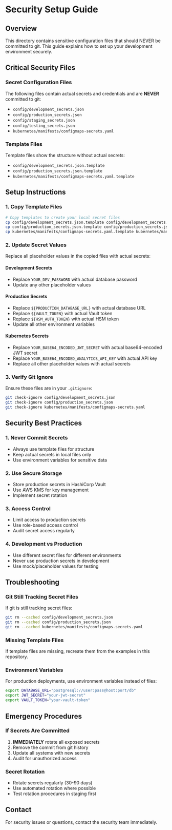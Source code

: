 # Security Setup Guide

## Overview
This directory contains sensitive configuration files that should NEVER be committed to git. This guide explains how to set up your development environment securely.

## Critical Security Files

### Secret Configuration Files
The following files contain actual secrets and credentials and are **NEVER** committed to git:
- `config/development_secrets.json`
- `config/production_secrets.json`
- `config/staging_secrets.json`
- `config/testing_secrets.json`
- `kubernetes/manifests/configmaps-secrets.yaml`

### Template Files
Template files show the structure without actual secrets:
- `config/development_secrets.json.template`
- `config/production_secrets.json.template`
- `kubernetes/manifests/configmaps-secrets.yaml.template`

## Setup Instructions

### 1. Copy Template Files
```bash
# Copy templates to create your local secret files
cp config/development_secrets.json.template config/development_secrets.json
cp config/production_secrets.json.template config/production_secrets.json
cp kubernetes/manifests/configmaps-secrets.yaml.template kubernetes/manifests/configmaps-secrets.yaml
```

### 2. Update Secret Values
Replace all placeholder values in the copied files with actual secrets:

#### Development Secrets
- Replace `YOUR_DEV_PASSWORD` with actual database password
- Update any other placeholder values

#### Production Secrets
- Replace `${PRODUCTION_DATABASE_URL}` with actual database URL
- Replace `${VAULT_TOKEN}` with actual Vault token
- Replace `${HSM_AUTH_TOKEN}` with actual HSM token
- Update all other environment variables

#### Kubernetes Secrets
- Replace `YOUR_BASE64_ENCODED_JWT_SECRET` with actual base64-encoded JWT secret
- Replace `YOUR_BASE64_ENCODED_ANALYTICS_API_KEY` with actual API key
- Replace all other placeholder values with actual secrets

### 3. Verify Git Ignore
Ensure these files are in your `.gitignore`:
```bash
git check-ignore config/development_secrets.json
git check-ignore config/production_secrets.json
git check-ignore kubernetes/manifests/configmaps-secrets.yaml
```

## Security Best Practices

### 1. Never Commit Secrets
- Always use template files for structure
- Keep actual secrets in local files only
- Use environment variables for sensitive data

### 2. Use Secure Storage
- Store production secrets in HashiCorp Vault
- Use AWS KMS for key management
- Implement secret rotation

### 3. Access Control
- Limit access to production secrets
- Use role-based access control
- Audit secret access regularly

### 4. Development vs Production
- Use different secret files for different environments
- Never use production secrets in development
- Use mock/placeholder values for testing

## Troubleshooting

### Git Still Tracking Secret Files
If git is still tracking secret files:
```bash
git rm --cached config/development_secrets.json
git rm --cached config/production_secrets.json
git rm --cached kubernetes/manifests/configmaps-secrets.yaml
```

### Missing Template Files
If template files are missing, recreate them from the examples in this repository.

### Environment Variables
For production deployments, use environment variables instead of files:
```bash
export DATABASE_URL="postgresql://user:pass@host:port/db"
export JWT_SECRET="your-jwt-secret"
export VAULT_TOKEN="your-vault-token"
```

## Emergency Procedures

### If Secrets Are Committed
1. **IMMEDIATELY** rotate all exposed secrets
2. Remove the commit from git history
3. Update all systems with new secrets
4. Audit for unauthorized access

### Secret Rotation
- Rotate secrets regularly (30-90 days)
- Use automated rotation where possible
- Test rotation procedures in staging first

## Contact
For security issues or questions, contact the security team immediately. 